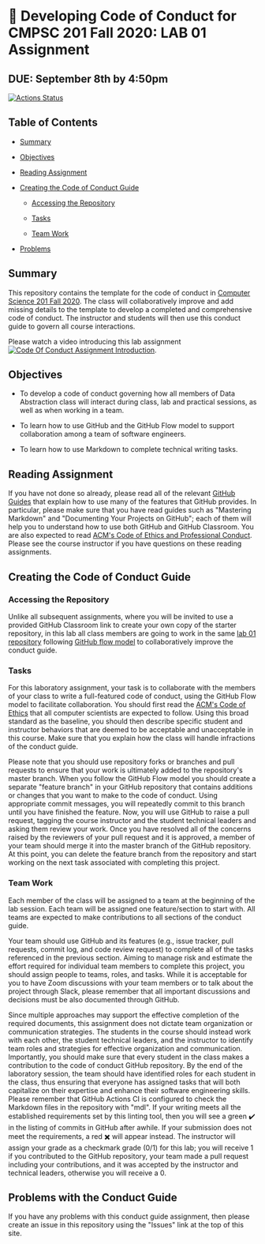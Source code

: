 # :crocodile: Developing Code of Conduct for CMPSC 201 Fall 2020: LAB 01 Assignment

## DUE: September 8th by 4:50pm

[![Actions Status](https://github.com/allegheny-computer-science-201-f2020/lab01-cs201f2020/workflows/linting/badge.svg)](https://github.com/allegheny-computer-science-201-f2020/lab01-cs201f2020/actions)

## Table of Contents

* [Summary](#summary)

* [Objectives](#objectives)

* [Reading Assignment](#reading-assignment)

* [Creating the Code of Conduct Guide](#creating-the-code-of-conduct-guide)

  + [Accessing the Repository](#accessing-the-repository)

  + [Tasks](#tasks)

  + [Team Work](#team-work)

* [Problems](problems-with-the-conduct-guide)

## Summary

This repository contains the template for the code of conduct in [Computer Science 201 Fall
2020](https://cs.allegheny.edu/sites/jjumadinova/teaching/201). The class will
collaboratively improve and add missing details to the template to develop a
completed and comprehensive code of conduct. The instructor and students will
then use this conduct guide to govern all course interactions.

Please watch a video introducing this lab assignment [![Code Of Conduct Assignment Introduction](https://i3.ytimg.com/vi/HNwsIX8TJE8&list=PLz9YRLfRGO9JpJfVknMPnK_jagA0mgxN0&index=2&t=0s/0.jpg)](https://www.youtube.com/watch?v=HNwsIX8TJE8&list=PLz9YRLfRGO9JpJfVknMPnK_jagA0mgxN0&index=2&t=0s).
## Objectives

* To develop a code of conduct governing how all members of Data Abstraction class will interact during class, lab and practical sessions, as well as when working in a team.

* To learn how to use GitHub and the GitHub Flow model to support collaboration among a team of software engineers.

* To learn how to use Markdown to complete technical writing tasks.

## Reading Assignment

If you have not done so already, please read all of the relevant [GitHub Guides](https://guides.github.com/)
that explain how to use many of the features
that GitHub provides. In  particular,  please  make  sure  that  you  have  read
guides  such  as  "Mastering  Markdown"  and "Documenting Your Projects on GitHub";
each of them will help you to understand how to use both GitHub and GitHub Classroom.
You are also expected to read [ACM's Code of Ethics and Professional Conduct](https://www.acm.org/code-of-ethics).
Please see the course instructor if you have questions on these reading assignments.

## Creating the Code of Conduct Guide

### Accessing the Repository

Unlike all subsequent assignments, where you will be invited to use a provided
GitHub Classroom link to create your own copy of the starter repository, in this
lab all class members are going to work in the same
[lab 01 repository](https://github.com/allegheny-computer-science-101-f2020/lab01-cs101f2020) following
[GitHub flow model](https://help.github.com/articles/github-flow/) to collaboratively improve
the conduct guide.

### Tasks

For this laboratory assignment,  your  task  is  to  collaborate  with  the
members  of  your  class  to  write  a  full-featured code of conduct, using
the GitHub Flow model to facilitate collaboration. You should first read the
[ACM's Code of Ethics](https://www.acm.org/code-of-ethics) that all computer
scientists are expected to follow. Using this broad standard as the baseline,
you should then describe specific student and instructor behaviors
that are deemed to be acceptable and unacceptable in this course.
Make sure that you explain how the class will handle infractions of the conduct
guide.

Please note that you should use repository forks or branches and pull requests
to ensure that your  work  is  ultimately  added  to  the  repository's  master
branch.   When  you  follow  the  GitHub Flow model you should create a separate
"feature branch" in your GitHub repository that contains additions or changes
that you want to make to the code of conduct.  Using appropriate commit messages,
you will repeatedly commit to this branch until you have finished the feature.  Now, you
will  use  GitHub  to  raise  a  pull  request,  tagging  the  course  instructor
and  the  student  technical leaders and asking them review your work.
Once you have resolved all of the concerns raised by the reviewers of your pull
request and it is approved, a  member  of  your  team  should  merge  it  into
the  master  branch  of  the  GitHub  repository.   At this point,  you can
delete the feature branch from the repository and start working on the next
task associated with completing this project.

### Team Work

Each member of the class will be assigned to a team at the beginning
of the lab session. Each team will be assigned one feature/section to start
with. All teams are expected to make contributions to all sections of the conduct
guide.

Your team should use GitHub and its features (e.g., issue tracker, pull requests,
commit log, and code review request) to complete all of the tasks referenced in
the previous section.  Aiming to manage risk and estimate the effort required for
individual team members to complete this project, you should assign people to
teams, roles, and tasks.  While it is acceptable for you to have Zoom
discussions with your team members or to talk about the project through Slack,
please remember that all important discussions and decisions must be also
documented through GitHub.

Since  multiple  approaches  may  support  the  effective  completion  of  the
required  documents, this assignment does not dictate team organization or
communication strategies.  The students in the course should instead work
with each other, the student technical leaders, and the instructor to identify
team roles and strategies for effective organization and communication.
Importantly, you should make sure that every student in the class makes a
contribution to the code of conduct GitHub repository.  By the end of the
laboratory session, the team should have identified roles for each student
in the class, thus ensuring that everyone has assigned tasks that will both
capitalize on their expertise and enhance their software engineering skills.
Please remember that GitHub Actions CI is configured to check the Markdown files in
the repository with "mdl".  If your writing meets all the established requirements
set by this linting tool, then you will see a green :heavy_check_mark: in the listing of
commits in GitHub after awhile.  If your submission does not meet the requirements,
a red :heavy_multiplication_x: will appear instead.  The instructor will assign
your grade as a checkmark grade (0/1) for this lab; you will receive 1 if you
contributed to the GitHub repository, your team made a pull request including
your contributions, and it was accepted by the instructor and technical leaders,
otherwise you will receive a 0.

## Problems with the Conduct Guide

If you have any problems with this conduct guide assignment, then please create an issue
in this repository using the "Issues" link at the top of this site.
